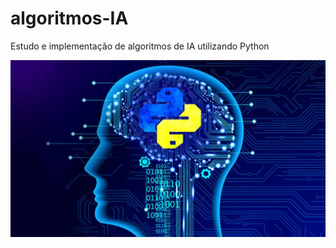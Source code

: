 # algoritmos-IA
Estudo e implementação de algoritmos de IA utilizando Python

![screen](https://github.com/alvarengaricardo/algoritmos-IA/blob/main/python-inteligencia-artificial.jpg?raw=true)
